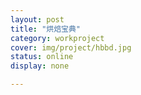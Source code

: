 ```yaml
---
layout: post 
title: "烘焙宝典"
category: workproject
cover: img/project/hbbd.jpg
status: online
display: none

---
```




